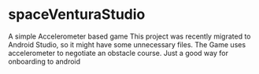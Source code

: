 # spaceVenturaStudio
A simple Accelerometer based game 
This project was recently migrated to Android Studio, so it might have some unnecessary files. 
The Game uses accelerometer to negotiate an obstacle course. 
Just a good way for onboarding to android 

